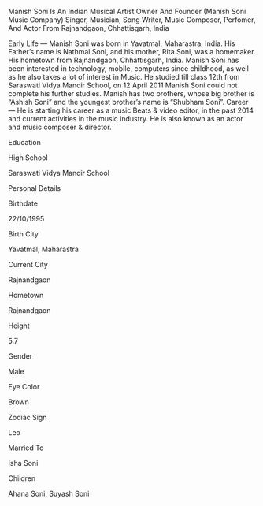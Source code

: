 Manish Soni Is An Indian Musical Artist Owner And Founder (Manish Soni Music Company) Singer, Musician, Song Writer, Music Composer, Perfomer, And Actor From Rajnandgaon, Chhattisgarh, India

Early Life — Manish Soni was born in Yavatmal, Maharastra, India. His Father’s name is Nathmal Soni, and his mother, Rita Soni, was a homemaker. His hometown from Rajnandgaon, Chhattisgarh, India.
Manish Soni has been interested in technology, mobile, computers since childhood, as well as he also takes a lot of interest in Music. He studied till class 12th from Saraswati Vidya Mandir School, on 12 April 2011 Manish Soni could not complete his further studies. Manish has two brothers, whose big brother is “Ashish Soni” and the youngest brother’s name is “Shubham Soni”.
Career — He is starting his career as a music Beats & video editor, in the past 2014 and current activities in the music industry. He is also known as an actor and music composer & director.

Education

High School

Saraswati Vidya Mandir School

Personal Details

Birthdate

22/10/1995

Birth City

Yavatmal, Maharastra

Current City

Rajnandgaon

Hometown

Rajnandgaon

Height

5.7

Gender

Male

Eye Color

Brown

Zodiac Sign

Leo

Married To

Isha Soni

Children

Ahana Soni, Suyash Soni

